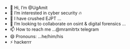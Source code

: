 - 👋 Hi, I’m @UgAmit
- 👀 I’m interested in cyber security 🔥
- 🌱 I have crushed EJPT ...
- 💞️ I’m looking to collaborate on osint & digital forensics ...
- 📫 How to reach me ...@mramitrtx telegram
- 😄 Pronouns: ...he/him/his
- ⚡ hackerrr

<!---
UgAmit/UgAmit is a ✨ special ✨ repository because its `README.md` (this file) appears on your GitHub profile.
You can click the Preview link to take a look at your changes.
--->
